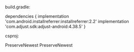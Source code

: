 build.gradle:

dependencies
{
    implementation 'com.android.installreferrer:installreferrer:2.2'
    implementation 'com.adjust.sdk:adjust-android:4.38.5'
}

csproj:

  <!-- Adjust -->
  <ItemGroup>
    <AndroidLibrary Include="NativeDependencies\installreferrer-2.2.aar" Bind="false">
      <CopyToOutputDirectory>PreserveNewest</CopyToOutputDirectory>
    </AndroidLibrary>
    <AndroidLibrary Include="NativeDependencies\adjust-android-4.38.5.aar" Bind="false">
      <CopyToOutputDirectory>PreserveNewest</CopyToOutputDirectory>
    </AndroidLibrary>
  </ItemGroup>
